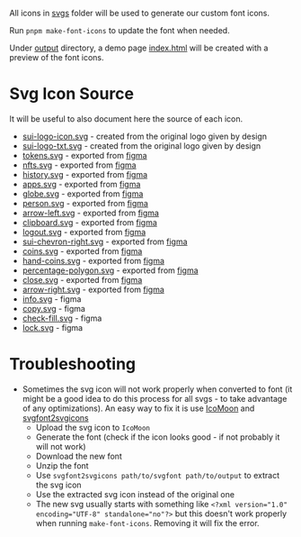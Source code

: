 All icons in [svgs](./svgs/) folder will be used to generate our custom font icons.

Run `pnpm make-font-icons` to update the font when needed.

Under [output](./output/) directory, a demo page [index.html](./output/index.html) will be created with a preview of the font icons.

# Svg Icon Source

It will be useful to also document here the source of each icon.

-   [sui-logo-icon.svg](./svgs/sui-logo-icon.svg) - created from the original logo given by design
-   [sui-logo-txt.svg](./svgs/sui-logo-txt.svg) - created from the original logo given by design
-   [tokens.svg](./svgs/tokens.svg) - exported from [figma](https://www.figma.com/file/rkFrheddol8YO7HQaHgIfF/Sui-Systematize?node-id=3547%3A3433)
-   [nfts.svg](./svgs/nfts.svg) - exported from [figma](https://www.figma.com/file/rkFrheddol8YO7HQaHgIfF/Sui-Systematize?node-id=3547%3A3433)
-   [history.svg](./svgs/history.svg) - exported from [figma](https://www.figma.com/file/rkFrheddol8YO7HQaHgIfF/Sui-Systematize?node-id=3547%3A3433)
-   [apps.svg](./svgs/apps.svg) - exported from [figma](https://www.figma.com/file/rkFrheddol8YO7HQaHgIfF/Sui-Systematize?node-id=3547%3A3433)
-   [globe.svg](./svgs/globe.svg) - exported from [figma](https://www.figma.com/file/OzLaRFzevjxdQAbybWEZk0/Sui-Visualize?node-id=1607%3A18842)
-   [person.svg](./svgs/person.svg) - exported from [figma](https://www.figma.com/file/OzLaRFzevjxdQAbybWEZk0/Sui-Visualize?node-id=1607%3A18842)
-   [arrow-left.svg](./svgs/arrow-left.svg) - exported from [figma](https://www.figma.com/file/OzLaRFzevjxdQAbybWEZk0/Sui-Visualize?node-id=1609%3A19253)
-   [clipboard.svg](./svgs/clipboard.svg) - exported from [figma](https://www.figma.com/file/OzLaRFzevjxdQAbybWEZk0/Sui-Visualize?node-id=1609%3A19253)
-   [logout.svg](./svgs/logout.svg) - exported from [figma](https://www.figma.com/file/OzLaRFzevjxdQAbybWEZk0/Sui-Visualize?node-id=1609%3A19253)
-   [sui-chevron-right.svg](./svgs/sui-chevron-right.svg) - exported from [figma](https://www.figma.com/file/OzLaRFzevjxdQAbybWEZk0/Sui-Visualize?node-id=1607%3A18842)
-   [coins.svg](./svgs/coins.svg) - exported from [figma](https://www.figma.com/file/OzLaRFzevjxdQAbybWEZk0/Sui-Visualize?node-id=2251%3A47447)
-   [hand-coins.svg](./svgs/hand-coins.svg) - exported from [figma](https://www.figma.com/file/OzLaRFzevjxdQAbybWEZk0/Sui-Visualize?node-id=2251%3A47447)
-   [percentage-polygon.svg](./svgs/percentage-polygon.svg) - exported from [figma](https://www.figma.com/file/OzLaRFzevjxdQAbybWEZk0/Sui-Visualize?node-id=2251%3A47447)
-   [close.svg](./svgs/close.svg) - exported from [figma](https://www.figma.com/file/rkFrheddol8YO7HQaHgIfF/Sui-Systematize?node-id=3421%3A2392)
-   [arrow-right.svg](./svgs/arrow-right.svg) - exported from [figma](https://www.figma.com/file/rkFrheddol8YO7HQaHgIfF/Sui-Systematize?node-id=3421%3A2392)
-   [info.svg](./svgs/info.svg) - figma
-   [copy.svg](./svgs/copy.svg) - figma
-   [check-fill.svg](./svgs/check-fill.svg) - figma
-   [lock.svg](./svgs/lock.svg) - figma

# Troubleshooting

-   Sometimes the svg icon will not work properly when converted to font (it might be a good idea to do this process for all svgs - to take advantage of any optimizations). An easy way to fix it is use [IcoMoon](https://icomoon.io/app) and [svgfont2svgicons](https://github.com/nfroidure/svgfont2svgicons)
    -   Upload the svg icon to `IcoMoon`
    -   Generate the font (check if the icon looks good - if not probably it will not work)
    -   Download the new font
    -   Unzip the font
    -   Use `svgfont2svgicons path/to/svgfont path/to/output` to extract the svg icon
    -   Use the extracted svg icon instead of the original one
    -   The new svg usually starts with something like `<?xml version="1.0" encoding="UTF-8" standalone="no"?>` but this doesn't work properly when running `make-font-icons`. Removing it will fix the error.
